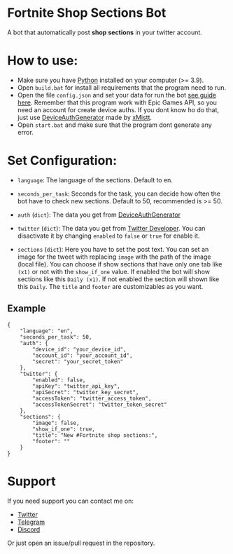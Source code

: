 # Fortnite Shop Sections Bot
A bot that automatically post <b>shop sections</b> in your twitter account.


# How to use:
- Make sure you have [Python](https://www.python.org/downloads/) installed on your computer (>= 3.9).
- Open `build.bat` for install all requirements that the program need to run.
- Open the file `config.json` and set your data for run the bot [see guide here](https://github.com/djlorenzouasset/Fortnite-Sections-Bot#Set-Configuration). Remember that this program work with Epic Games API, so you need an account for create device auths. If you dont know ho do that, just use [DeviceAuthGenerator](https://github.com/xMistt/DeviceAuthGenerator) made by [xMistt](https://github.com/xMistt).
- Open `start.bat` and make sure that the program dont generate any error.


# Set Configuration:

- `language`: The language of the sections. Default to en.
+ `seconds_per_task`: Seconds for the task, you can decide how often the bot have to check new sections. Default to 50, recommended is >= 50.
- `auth` (`dict`): The data you get from [DeviceAuthGenerator](https://github.com/xMistt/DeviceAuthGenerator)
+ `twitter` (`dict`): The data you get from [Twitter Developer](https://developer.twitter.com/en). You can disactivate it by changing `enabled` to `false` or `true` for enable it.
- `sections` (`dict`): Here you have to set the post text. You can set an image for the tweet with replacing `image` with the path of the image (local file). You can choose if show sections that have only one tab like `(x1)` or not with the `show_if_one` value. If enabled the bot will show sections like this `Daily (x1)`. If not enabled the section will shown like this `Daily`. The `title` and `footer` are customizables as you want.


## Example
```jsonc
{
    "language": "en",
    "seconds_per_task": 50,
    "auth": {
        "device_id": "your_device_id",
        "account_id": "your_account_id",
        "secret": "your_secret_token"
    },
    "twitter": {
        "enabled": false,
        "apiKey": "twitter_api_key",
        "apiSecret": "twitter_key_secret",
        "accessToken": "twitter_access_token",
        "accessTokenSecret": "twitter_token_secret"
    },
    "sections": {
        "image": false,
        "show_if_one": true,
        "title": "New #Fortnite shop sections:",
        "footer": ""
    }
}
```

# Support

If you need support you can contact me on:
- [Twitter](https://twitter.com/djlorenzouasset) 
- [Telegram](https://t.me/djlorenzouasset)
- [Discord](https://discord.com/users/584349337497108480)

Or just open an issue/pull request in the repository.
